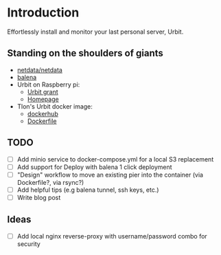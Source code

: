 # Introduction 

Effortlessly install and monitor your last personal server, Urbit.

## Standing on the shoulders of giants

- [netdata/netdata](https://github.com/netdata/netdata)
- [balena](https://balena.io)
- Urbit on Raspberry pi:
    - [Urbit grant](https://grants.urbit.org/proposals/337545546-urbian-a-customized-linux-distribution-for-urbit-appliances?tab=milestones) 
    - [Homepage](https://botter-nidnul.github.io/AArch64_Urbit_Static_Binaries.html)
- Tlon's Urbit docker image:
    - [dockerhub](https://hub.docker.com/r/tloncorp/urbit)
    - [Dockerfile](https://github.com/urbit/urbit/blob/master/nix/pkgs/docker-image/default.nix)

## TODO

- [ ]  Add minio service to docker-compose.yml for a local S3 replacement
- [ ]  Add support for Deploy with balena 1 click deployment
- [ ]  "Design" workflow to move an existing pier into the container (via Dockerfile?, via rsync?)
- [ ]  Add helpful tips (e.g balena tunnel, ssh keys, etc.)
- [ ]  Write blog post

## Ideas
- [ ]  Add local nginx reverse-proxy with username/password combo for security